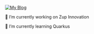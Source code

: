 [![My Blog](https://github.con/deyvedvm/deyvedvm/raw/master/assets/duke-master-2020-globe.svg)](https://www.deyve.dev/)

🔭 I’m currently working on Zup Innovation

🌱 I’m currently learning Quarkus

<!--
**deyvedvm/deyvedvm** is a ✨ _special_ ✨ repository because its `README.md` (this file) appears on your GitHub profile.

Here are some ideas to get you started:

- 🔭 I’m currently working on ...
- 🌱 I’m currently learning ...
- 👯 I’m looking to collaborate on ...
- 🤔 I’m looking for help with ...
- 💬 Ask me about ...
- 📫 How to reach me: ...
- 😄 Pronouns: ...
- ⚡ Fun fact: ...
-->
